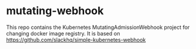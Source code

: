 # mutating-webhook

This repo contains the Kubernetes MutatingAdmissionWebhook project for changing docker image registry. It is based on https://github.com/slackhq/simple-kubernetes-webhook
